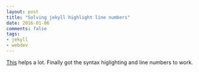 ```yaml
---
layout: post
title: "Solving jekyll highlight line numbers"
date: 2016-01-06
comments: false
tags:
- jekyll
- webdev
---
```


[This](http://flanneljesus.github.io/jekyll/2014-08-30/solving-jekyll-highlight-linenos/) helps a lot. Finally got the syntax higlighting and line numbers to work.

